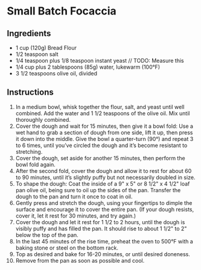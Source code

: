# Small Batch Focaccia

## Ingredients

* 1 cup (120g) Bread Flour
* 1/2 teaspoon salt
* 1/4 teaspoon plus 1/8 teaspoon instant yeast // TODO: Measure this
* 1/4 cup plus 2 tablespoons (85g) water, lukewarm (100°F)
* 3 1/2 teaspoons olive oil, divided

## Instructions

1. In a medium bowl, whisk together the flour, salt, and yeast until well combined. Add the water and 1 1/2 teaspoons of the olive oil. Mix until thoroughly combined.  
1. Cover the dough and wait for 15 minutes, then give it a bowl fold: Use a wet hand to grab a section of dough from one side, lift it up, then press it down into the middle. Give the bowl a quarter-turn (90°) and repeat 3 to 6 times, until you’ve circled the dough and it’s become resistant to stretching. 
1. Cover the dough, set aside for another 15 minutes, then perform the bowl fold again. 
1. After the second fold, cover the dough and allow it to rest for about 60 to 90 minutes, until it’s slightly puffy but not necessarily doubled in size. 
1. To shape the dough: Coat the inside of a 9" x 5" or 8 1/2" x 4 1/2" loaf pan olive oil, being sure to oil up the sides of the pan. Transfer the dough to the pan and turn it once to coat in oil. 
1. Gently press and stretch the dough, using your fingertips to dimple the surface and encourage it to cover the entire pan. (If your dough resists, cover it, let it rest for 30 minutes, and try again.)  
1. Cover the dough and let it rest for 1 1/2 to 2 hours, until the dough is visibly puffy and has filled the pan. It should rise to about 1 1/2" to 2" below the top of the pan.  
1. In the last 45 minutes of the rise time, preheat the oven to 500°F with a baking stone or steel on the bottom rack. 
1. Top as desired and bake for 16-20 minutes, or until desired doneness.
1. Remove from the pan as soon as possible and cool.
